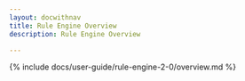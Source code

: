 ```yaml
---
layout: docwithnav
title: Rule Engine Overview
description: Rule Engine Overview

---
```


{% include docs/user-guide/rule-engine-2-0/overview.md %}